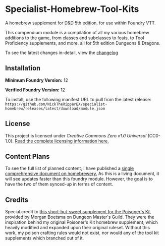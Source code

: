 # Specialist-Homebrew-Tool-Kits

A homebrew supplement for D&D 5th edition, for use within Foundry VTT.

This compendium module is a compilation of all my various homebrew additions to the game, from classes and subclasses to feats, to Tool Proficiency supplements, and more, all for 5th edition Dungeons & Dragons. 

To see the latest changes in-detail, view the [changelog](CHANGELOG.md)

## Installation

**Minimum Foundry Version:** 12

**Verified Foundry Version:** 12

To install, use the following manifest URL to pull from the latest release: `https://github.com/NickTheRipperEX/specialist-homebrew/releases/latest/download/module.json`

## License

This project is licensed under *Creative Commons Zero v1.0 Universal* (CC0-1.0). [Read the complete licensing information here.](LICENSE.md)

## Content Plans

To see the full list of planned content, I have published a [single comprehrensive document on homebrewery.](https://homebrewery.naturalcrit.com/share/A4VYfH4m84o8) As this is a living document, it will see updates faster than this foundry module. However, the goal is to have the two of them synced-up in terms of content.

## Credits

Special credit to [this short-but-sweet supplement for the Poisoner's Kit](https://www.dmsguild.com/product/188571/Poisoners-Kit-Guide) provided by Morgan Boetsma on Dungeon Master's Guild. They were the inspiration behind my original Poisoner's Kit homebrew supplement, which heavily modified and expanded upon their original ruleset. Without this work, my poison crafting rules would not exist, nor would any of the tool kit supplements which branched out of it.
